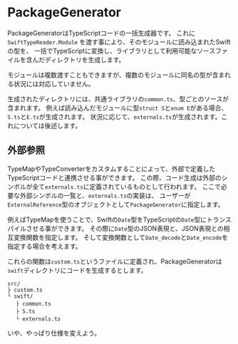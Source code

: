# PackageGenerator

PackageGeneratorはTypeScriptコードの一括生成器です。
これに `SwiftTypeReader.Module` を渡す事により、そのモジュールに読み込まれたSwiftの型を、
一括でTypeScriptに変換し、ライブラリとして利用可能なソースファイルを含んだディレクトリを生成します。

モジュールは複数渡すこともできますが、複数のモジュールに同名の型が含まれる状況には対応していません。

生成されたディレクトリには、共通ライブラリの`common.ts`、型ごとのソースが含まれます。
例えば読み込んだモジュールに型`struct S`と`enum E`がある場合、`S.ts`と`E.ts`が生成されます。
状況に応じて、`externals.ts`が生成されます。これについては後述します。

## 外部参照

TypeMapやTypeConverterをカスタムすることによって、外部で定義したTypeScriptコードと連携させる事ができます。
この際、コード生成は外部のシンボルが全て`externals.ts`に定義されているものとして行われます。
ここで必要な外部シンボルの一覧と、`externals.ts`の実装は、
ユーザーが`ExternalReference`型のオブジェクトとして`PackageGenerator`に指定します。

例えばTypeMapを使うことで、Swiftの`Date`型をTypeScriptの`Date`型にトランスパイルさせる事ができます。
その際に`Date`型のJSON表現と、JSON表現との相互変換関数を指定します。
そして変換関数として`Date_decode`と`Date_encode`を指定する場合を考えます。

これらの関数は`custom.ts`というファイルに定義され、PackageGeneratorは`swift`ディレクトリにコードを生成するとします。

```
src/
├ custom.ts
└ swift/
　 ├ common.ts
　 ├ S.ts
　 └ externals.ts
```

いや、やっぱり仕様を変えよう。
